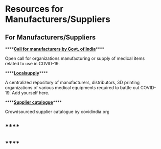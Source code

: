 # Resources for Manufacturers/Suppliers

## **For Manufacturers/Suppliers**

\*\*\*\*[**Call for manufacturers by Govt. of India**](http://jan-sampark.nic.in/campaigns/2020/26-Mar/MSME/index.html)\*\*\*\*

Open call for organizations manufacturing or supply of medical items related to use in COVID-19.

\*\*\*\*[**Localsupply**](https://localsupply.in/)\*\*\*\*

A centralized repository of manufacturers, distributors, 3D printing organizations of various medical equipments required to battle out COVID-19. Add yourself here.

\*\*\*\*[**Supplier catalogue**](https://airtable.com/shrCKnk7easkiJMO4/tblI3dadTtpoeUzYF?blocks=hide)\*\*\*\*

Crowdsourced supplier catalogue by covidindia.org

## \*\*\*\*

## \*\*\*\*

